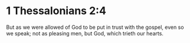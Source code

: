 # 1 Thessalonians 2:4

But as we were allowed of God to be put in trust with the gospel, even so we speak; not as pleasing men, but God, which trieth our hearts.